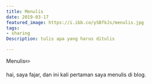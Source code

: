 ```yaml
---
title: Menulis
date: 2019-03-17
featured_image: https://i.ibb.co/ySBfkJs/menulis.jpg
tags:
- sharing
Description: tulis apa yang harus ditulis

---
```

Menulis✏️

hai, saya fajar, dan ini kali pertaman saya menulis di blog.